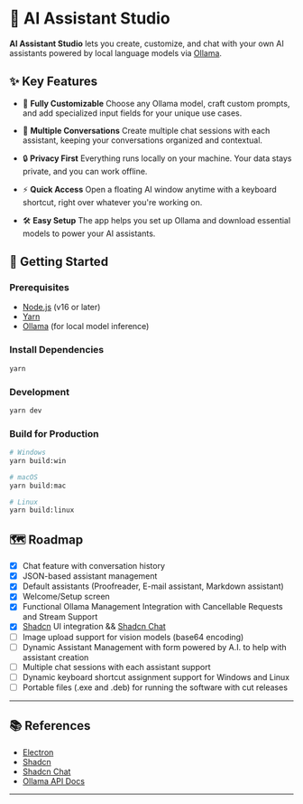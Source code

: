 # 🚀 AI Assistant Studio

**AI Assistant Studio** lets you create, customize, and chat with your own AI assistants powered by local language models via [Ollama](https://ollama.com/).

## ✨ Key Features

- 🎨 **Fully Customizable**
  Choose any Ollama model, craft custom prompts, and add specialized input fields for your unique use cases.

- 💬 **Multiple Conversations**
  Create multiple chat sessions with each assistant, keeping your conversations organized and contextual.

- 🔒 **Privacy First**
  Everything runs locally on your machine. Your data stays private, and you can work offline.

- ⚡ **Quick Access**
  Open a floating AI window anytime with a keyboard shortcut, right over whatever you're working on.

- 🛠 **Easy Setup**
  The app helps you set up Ollama and download essential models to power your AI assistants.

## 🚀 Getting Started

### Prerequisites

- [Node.js](https://nodejs.org/) (v16 or later)
- [Yarn](https://yarnpkg.com/)
- [Ollama](https://ollama.com/) (for local model inference)

### Install Dependencies

```bash
yarn
```

### Development

```bash
yarn dev
```

### Build for Production

```bash
# Windows
yarn build:win

# macOS
yarn build:mac

# Linux
yarn build:linux
```

## 🗺 Roadmap

- [X] Chat feature with conversation history
- [X] JSON-based assistant management
- [X] Default assistants (Proofreader, E-mail assistant, Markdown assistant)
- [X] Welcome/Setup screen
- [X] Functional Ollama Management Integration with Cancellable Requests and Stream Support
- [X] [Shadcn](https://ui.shadcn.com/) UI integration && [Shadcn Chat](https://github.com/jakobhoeg/shadcn-chat)
- [ ] Image upload support for vision models (base64 encoding)
- [ ] Dynamic Assistant Management with form powered by A.I. to help with assistant creation
- [ ] Multiple chat sessions with each assistant support
- [ ] Dynamic keyboard shortcut assignment support for Windows and Linux
- [ ] Portable files (.exe and .deb) for running the software with cut releases

---

## 📚 References

- [Electron](https://www.electronjs.org/)
- [Shadcn](https://ui.shadcn.com/)
- [Shadcn Chat](https://github.com/jakobhoeg/shadcn-chat)
- [Ollama API Docs](https://github.com/ollama/ollama/blob/main/docs/api.md)

---
